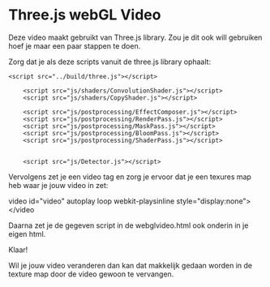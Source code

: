 # Three.js webGL Video

Deze video maakt  gebruikt van Three.js library. Zou je dit ook will gebruiken hoef je maar een paar stappen te doen.

Zorg dat je als deze scripts vanuit de three.js library ophaalt:

    <script src="../build/three.js"></script>

		<script src="js/shaders/ConvolutionShader.js"></script>
		<script src="js/shaders/CopyShader.js"></script>

		<script src="js/postprocessing/EffectComposer.js"></script>
		<script src="js/postprocessing/RenderPass.js"></script>
		<script src="js/postprocessing/MaskPass.js"></script>
		<script src="js/postprocessing/BloomPass.js"></script>
		<script src="js/postprocessing/ShaderPass.js"></script>


		<script src="js/Detector.js"></script>
    
Vervolgens zet je een video tag en zorg je ervoor dat je een texures map heb waar je jouw video in zet:

video id="video" autoplay loop webkit-playsinline style="display:none">
			<source src="textures/M41_Linkerbaan.mp4">
</video
    
Daarna zet je de gegeven script in de webglvideo.html ook onderin in je eigen html. 
    
Klaar!

Wil je jouw video veranderen dan kan dat makkelijk gedaan worden in de texture map door de video gewoon te vervangen.
